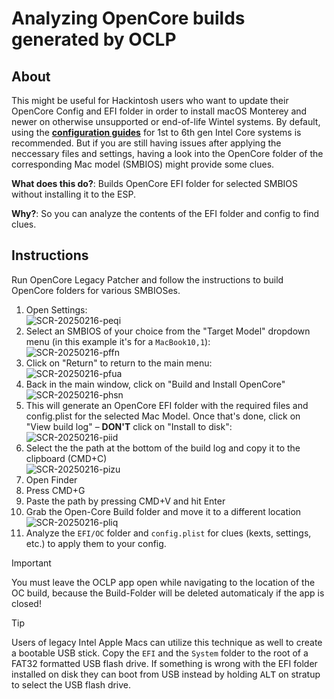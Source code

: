 # Analyzing OpenCore builds generated by OCLP 

## About

This might be useful for Hackintosh users who want to update their OpenCore Config and EFI folder in order to install macOS Monterey and newer on otherwise unsupported or end-of-life Wintel systems. By default, using the [**configuration guides**](https://github.com/5T33Z0/OC-Little-Translated/tree/main/14_OCLP_Wintel#configuration-guides) for 1st to 6th gen Intel Core systems is recommended. But if you are still having issues after applying the neccessary files and settings, having a look into the OpenCore folder of the corresponding Mac model (SMBIOS) might provide some clues.

**What does this do?**: Builds OpenCore EFI folder for selected SMBIOS without installing it to the ESP.

**Why?**: So you can analyze the contents of the EFI folder and config to find clues.

## Instructions
Run OpenCore Legacy Patcher and follow the instructions to build OpenCore folders for various SMBIOSes.

1. Open Settings: <br>![SCR-20250216-peqi](https://github.com/user-attachments/assets/0f710f00-4228-444d-a2c8-33a2a07b59ca)
2. Select an SMBIOS of your choice from the "Target Model" dropdown menu (in this example it's for a `MacBook10,1`):<br>![SCR-20250216-pffn](https://github.com/user-attachments/assets/6d6a2763-6d6d-49b7-ba69-766508fcf31c)
3. Click on "Return" to return to the main menu:<br>![SCR-20250216-pfua](https://github.com/user-attachments/assets/be7cfe3c-1a12-4691-95ec-e3a662e9251d)
4. Back in the main window, click on "Build and Install OpenCore"<br>![SCR-20250216-phsn](https://github.com/user-attachments/assets/85e4bd28-2095-4332-bb36-dfcf868bb9c9)
5. This will generate an OpenCore EFI folder with the required files and config.plist for the selected Mac Model. Once that's done, click on "View build log" – **DON'T** click on "Install to disk": <br>![SCR-20250216-piid](https://github.com/user-attachments/assets/31f33120-111f-4bee-96fb-b1e587e2e15a)
6. Select the the path at the bottom of the build log and copy it to the clipboard (CMD+C)<br>![SCR-20250216-pizu](https://github.com/user-attachments/assets/8993f0fb-f454-4b02-991f-d8fcef821287)
7. Open Finder
8. Press CMD+G
9. Paste the path by pressing CMD+V and hit Enter
10. Grab the Open-Core Build folder and move it to a different location<br>![SCR-20250216-pliq](https://github.com/user-attachments/assets/2c469501-cbf8-41ac-b102-274ed2203dc7)
11. Analyze the `EFI/OC` folder and `config.plist` for clues (kexts, settings, etc.) to apply them to your config.

> [!IMPORTANT]
>
> You must leave the OCLP app open while navigating to the location of the OC build, because the Build-Folder will be deleted automaticaly if the app is closed!

> [!TIP]
>
> Users of legacy Intel Apple Macs can utilize this technique as well to create a bootable USB stick. Copy the `EFI` and the `System` folder to the root of a FAT32 formatted USB flash drive. If something is wrong with the EFI folder installed on disk they can boot from USB instead by holding <kbd>ALT</kbd> on stratup to select the USB flash drive.
